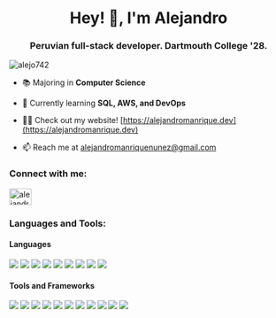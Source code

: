 <h1 align="center">Hey! 👋, I'm Alejandro</h1>
<h3 align="center">Peruvian full-stack developer. Dartmouth College '28.</h3>

<p align="left"> <img src="https://komarev.com/ghpvc/?username=alejo742&label=Profile%20views&color=0e75b6&style=flat" alt="alejo742" /> </p>

- 📚 Majoring in **Computer Science**

- 🌱 Currently learning **SQL, AWS, and DevOps**

- 👨‍💻 Check out my website! [https://alejandromanrique.dev](https://alejandromanrique.dev)

- 📫 Reach me at alejandromanriquenunez@gmail.com


<h3 align="left">Connect with me:</h3>
<p align="left">
<a href="https://linkedin.com/in/alejandro-manrique-nunez" target="blank"><img align="center" src="https://raw.githubusercontent.com/rahuldkjain/github-profile-readme-generator/master/src/images/icons/Social/linked-in-alt.svg" alt="alejandro-manrique-nunez" height="30" width="40" /></a>
</p>

<h3 align="left">Languages and Tools:</h3>

<h4> Languages </h4>
<span> 
  <img src="https://img.shields.io/badge/HTML5-E34F26?style=for-the-badge&logo=html5&logoColor=white">
  <img src="https://img.shields.io/badge/CSS3-1572B6?style=for-the-badge&logo=css3&logoColor=white">
  <img src="https://img.shields.io/badge/JavaScript-F7DF1E?style=for-the-badge&logo=javascript&logoColor=black">
  <img src= "https://img.shields.io/badge/typescript-%23007ACC.svg?style=for-the-badge&logo=typescript&logoColor=white">
  <img src="https://img.shields.io/badge/Java-ED8B00?style=for-the-badge&logo=openjdk&logoColor=white">
  <img src="https://img.shields.io/badge/C-00599C?style=for-the-badge&logo=c&logoColor=white">
  <img src="https://img.shields.io/badge/ruby-EB0009?style=for-the-badge&logo=ruby&logoColor=ffffff">
  <img src="https://img.shields.io/badge/Kotlin-BDF0EB?style=for-the-badge&logo=kotlin&logoColor=000000">
  <img src="https://img.shields.io/badge/python-3670A0?style=for-the-badge&logo=python&logoColor=ffdd54">
</span>

<h4> Tools and Frameworks </h4>
<span>
  <img src="https://img.shields.io/badge/React-61DAFB?style=for-the-badge&logo=react&logoColor=black">
  <img src="https://img.shields.io/badge/Node.js-339933?style=for-the-badge&logo=nodedotjs&logoColor=white">
  <img src="https://img.shields.io/badge/React%20Native-61DAFB?style=for-the-badge&logo=react&logoColor=black">
  <img src="https://img.shields.io/badge/Next.js-000000?style=for-the-badge&logo=nextdotjs&logoColor=white">
  <img src="https://img.shields.io/badge/PostgreSQL-336791?style=for-the-badge&logo=postgresql&logoColor=white">
  <img src="https://img.shields.io/badge/Ruby%20on%20Rails-CC0000?style=for-the-badge&logo=rubyonrails&logoColor=white">
  <img src="https://img.shields.io/badge/Firebase-FFCA28?style=for-the-badge&logo=firebase&logoColor=black">
  <img src="https://img.shields.io/badge/Expo-000020?style=for-the-badge&logo=expo&logoColor=white">
  <img src="https://img.shields.io/badge/Git-F05032?style=for-the-badge&logo=git&logoColor=white">
  <img src="https://img.shields.io/badge/Vercel-000000?style=for-the-badge&logo=vercel&logoColor=white">
  <img src="https://img.shields.io/badge/Azure-0078D4?style=for-the-badge&logo=microsoftazure&logoColor=white">
</span>